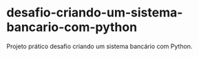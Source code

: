 # desafio-criando-um-sistema-bancario-com-python
Projeto prático desafio criando um sistema bancário com Python.
